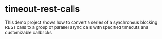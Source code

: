 # timeout-rest-calls

This demo project shows how to convert a series of a synchronous blocking REST calls to a group of parallel async calls with specified timeouts and customizable callbacks
